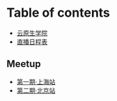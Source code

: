 # Table of contents

* [云原生学院](README.md)
* [直播日程表](webinar.md)

## Meetup

* [第一期·上海站](meetup/01-shanghai.md)
* [第二期·北京站](meetup/02-beijing.md)
